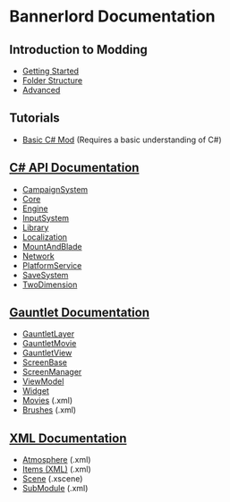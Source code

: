 # Bannerlord Documentation

## Introduction to Modding

* [Getting Started](_intro/getting-started.md)
* [Folder Structure](_intro/folder-structure.md)
* [Advanced](_intro/advanced.md)

## Tutorials

* [Basic C\# Mod](_tutorials/basic-csharp-mod.md) \(Requires a basic understanding of C\#\)

## [C# API Documentation](_csharp-api/README.md)

* [CampaignSystem](_csharp-api/campaignsystem)
* [Core](_csharp-api/core)
* [Engine](_csharp-api/engine)
* [InputSystem](_csharp-api/inputsystem)
* [Library](_csharp-api/library)
* [Localization](_csharp-api/localization)
* [MountAndBlade](_csharp-api/mountandblade)
* [Network](_csharp-api/network)
* [PlatformService](_csharp-api/platformservice)
* [SaveSystem](_csharp-api/savesystem)
* [TwoDimension](_csharp-api/twodimension)

## [Gauntlet Documentation](_gauntlet/README.md)

* [GauntletLayer](_gauntlet/gauntletlayer.md)
* [GauntletMovie](_gauntlet/gauntletmovie.md)
* [GauntletView](_gauntlet/gauntletview.md)
* [ScreenBase](_gauntlet/screenbase.md)
* [ScreenManager](_gauntlet/screenmanager.md)
* [ViewModel](_gauntlet/viewmodel.md)
* [Widget](_gauntlet/widget.md)
* [Movies](_gauntlet/movie.md) \(.xml\)
* [Brushes](_gauntlet/brush.md) \(.xml\)

## [XML Documentation](_xmldocs)

* [Atmosphere](_xmldocs/atmosphere.md) \(.xml\)
* [Items \(XML\)](_xmldocs/Items/README.md) (.xml)
* [Scene](_xmldocs/scene.md) \(.xscene\)
* [SubModule](_xmldocs/submodule.md) \(.xml\)

